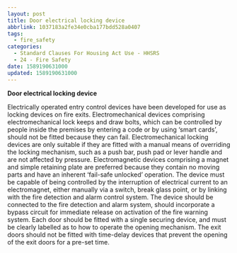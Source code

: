 ```yaml
---
layout: post
title: Door electrical locking device
abbrlink: 1037183a2fe34e0cba177bdd528a0407
tags:
  - fire_safety
categories:
  - Standard Clauses For Housing Act Use - HHSRS
  - 24 - Fire Safety
date: 1589190631000
updated: 1589190631000
---
```


**Door electrical locking device**

Electrically operated entry control devices have been developed for use as locking devices on fire exits. Electromechanical devices comprising electromechanical lock keeps and draw bolts, which can be controlled by people inside the premises by entering a code or by using ‘smart cards’, should not be fitted because they can fail. Electromechanical locking devices are only suitable if they are fitted with a manual means of overriding the locking mechanism, such as a push bar, push pad or lever handle and are not affected by pressure. Electromagnetic devices comprising a magnet and simple retaining plate are preferred because they contain no moving parts and have an inherent ‘fail-safe unlocked’ operation. The device must be capable of being controlled by the interruption of electrical current to an electromagnet, either manually via a switch, break glass point, or by linking with the fire detection and alarm control system. The device should be connected to the fire detection and alarm system, should incorporate a bypass circuit for immediate release on activation of the fire warning system. Each door should be fitted with a single securing device, and must be clearly labelled as to how to operate the opening mechanism. The exit doors should not be fitted with time-delay devices that prevent the opening of the exit doors for a pre-set time.
